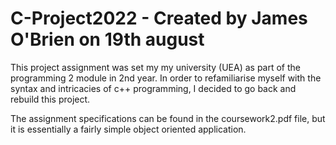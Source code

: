 # C-Project2022 - Created by James O'Brien on 19th august
This project assignment was set my my university (UEA) as part of the programming 2 module in 2nd year. 
In order to refamiliarise myself with the syntax and intricacies of c++ programming, I decided to go back and rebuild this project.

The assignment specifications can be found in the coursework2.pdf file, but it is essentially a fairly simple object oriented application.
